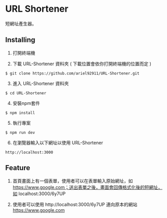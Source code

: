# URL Shortener
短網址產生器。


## Installing
1. 打開終端機


2. 下載 URL-Shortener 資料夾 ( 下載位置會依你打開終端機的位置而定 )

```
$ git clone https://github.com/ariel92911/URL-Shortener.git
```

3. 進入 URL-Shortener 資料夾
```
$ cd URL-Shortener
```

4. 安裝npm套件
```
$ npm install
```

5. 執行專案
```
$ npm run dev
```

6. 在瀏覽器輸入以下網址以使用 URL-Shortener
```
http://localhost:3000
```




## Feature
1) 首頁畫面上有一個表單，使用者可以在表單輸入原始網址，如 https://www.google.com；送出表單之後，畫面會回傳格式化後的短網址，如 localhost:3000/6y7UP

2) 使用者可以使用 http://localhost:3000/6y7UP 連向原本的網站 https://www.google.com

